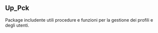 ## Up_Pck

Package includente utili procedure e funzioni per la gestione dei profili e degli utenti.
